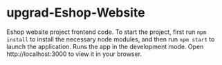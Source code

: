 # upgrad-Eshop-Website

Eshop website project frontend code. To start the project, first run `npm install` to install the necessary node modules, and then run `npm start` to launch the application.
Runs the app in the development mode.
Open http://localhost:3000 to view it in your browser.
